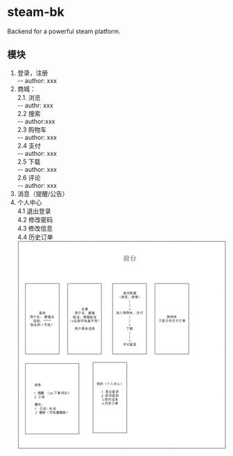 # steam-bk

Backend for a  powerful steam platform.

## 模块   
1. 登录，注册     
  -- author: xxx
2. 商城：   
  2.1. 浏览     
    -- authr: xxx    
  2.2 搜索    
    -- author:xxx   
  2.3 购物车   
    -- author: xxx    
  2.4 支付     
    -- author: xxx   
  2.5 下载    
    -- author: xxx   
  2.6 评论     
    -- author: xxx     
3. 消息（提醒/公告）   
4. 个人中心    
  4.1 退出登录    
  4.2 修改密码     
  4.3 修改信息    
  4.4 历史订单    
![前台需求整理](https://github.com/ZZULI-TECH/steam-bk/blob/master/document/%E6%A8%A1%E5%9D%97%E7%AE%80%E5%8D%95%E5%88%92%E5%88%86/png/%E5%89%8D%E5%8F%B0.png?raw=true)

